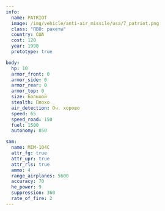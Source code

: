 ```yaml
---
info:
  name: PATRIOT
  image: /img/vehicle/anti-air_missile/usa/7_patriot.png
  class: "ПВО: ракеты"
  country: США
  cost: 120
  year: 1990
  prototype: true

body:
  hp: 10
  armor_front: 0
  armor_side: 0
  armor_rear: 0
  armor_top: 0
  size: Большой
  stealth: Плохо
  air_detection: Оч. хорошо
  speed: 65
  speed_road: 150
  fuel: 1500
  autonomy: 850

sam:
  name: MIM-104C
  attr_fg: true
  attr_upr: true
  attr_rls: true
  ammo: 4
  range_airplanes: 5600
  accuracy: 70
  he_power: 9
  suppression: 360
  rate_of_fire: 2
---
```

